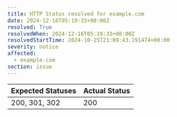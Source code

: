 ```yaml
---
title: HTTP Status resolved for example.com
date: 2024-12-16T05:19:33+00:00Z
resolved: True
resolvedWhen: 2024-12-16T05:19:33+00:00Z
resolvedStartTime: 2024-10-25T21:09:43.191474+00:00
severity: notice
affected:
  - example.com
section: issue
---
```


| Expected Statuses | Actual Status  |
|-------------------|----------------|
| 200, 301, 302 | 200 |
